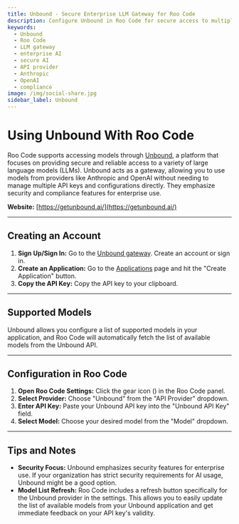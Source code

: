 ```yaml
---
title: Unbound - Secure Enterprise LLM Gateway for Roo Code
description: Configure Unbound in Roo Code for secure access to multiple LLMs through a single API. Enterprise-grade security and compliance features.
keywords:
  - Unbound
  - Roo Code
  - LLM gateway
  - enterprise AI
  - secure AI
  - API provider
  - Anthropic
  - OpenAI
  - compliance
image: /img/social-share.jpg
sidebar_label: Unbound
---
```


# Using Unbound With Roo Code

Roo Code supports accessing models through [Unbound](https://getunbound.ai/), a platform that focuses on providing secure and reliable access to a variety of large language models (LLMs). Unbound acts as a gateway, allowing you to use models from providers like Anthropic and OpenAI without needing to manage multiple API keys and configurations directly.  They emphasize security and compliance features for enterprise use.

**Website:** [https://getunbound.ai/](https://getunbound.ai/)

---

## Creating an Account

1.  **Sign Up/Sign In:** Go to the [Unbound gateway](https://gateway.getunbound.ai).  Create an account or sign in.
2.  **Create an Application:** Go to the [Applications](https://gateway.getunbound.ai/ai-gateway-applications) page and hit the "Create Application" button.
3.  **Copy the API Key:** Copy the API key to your clipboard.

---

## Supported Models

Unbound allows you configure a list of supported models in your application, and Roo Code will automatically fetch the list of available models from the Unbound API.

---

## Configuration in Roo Code

1.  **Open Roo Code Settings:** Click the gear icon (<Codicon name="gear" />) in the Roo Code panel.
2.  **Select Provider:** Choose "Unbound" from the "API Provider" dropdown.
3.  **Enter API Key:** Paste your Unbound API key into the "Unbound API Key" field.
4.  **Select Model:** Choose your desired model from the "Model" dropdown.

---

## Tips and Notes

* **Security Focus:** Unbound emphasizes security features for enterprise use. If your organization has strict security requirements for AI usage, Unbound might be a good option.
*   **Model List Refresh:** Roo Code includes a refresh button specifically for the Unbound provider in the settings. This allows you to easily update the list of available models from your Unbound application and get immediate feedback on your API key's validity.
